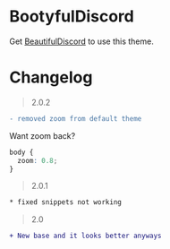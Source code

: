 # BootyfulDiscord
Get [BeautifulDiscord](https://github.com/leovoel/BeautifulDiscord) to use this theme.

Changelog
=========

>2.0.2
```patch
- removed zoom from default theme
```

Want zoom back?
```css
body {
  zoom: 0.8;
}
```

>2.0.1
```patch
* fixed snippets not working
```

>2.0
```patch
+ New base and it looks better anyways
```
